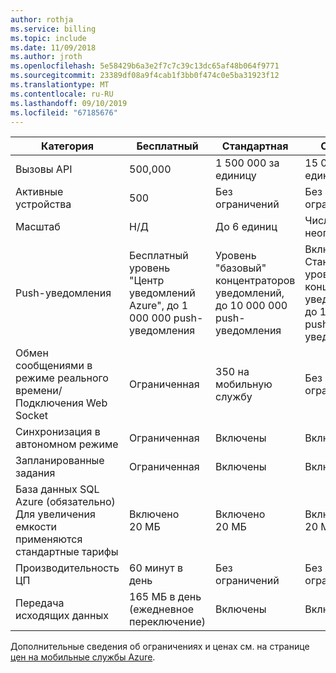 ```yaml
---
author: rothja
ms.service: billing
ms.topic: include
ms.date: 11/09/2018
ms.author: jroth
ms.openlocfilehash: 5e58429b6a3e2f7c7c39c13dc65af48b064f9771
ms.sourcegitcommit: 23389df08a9f4cab1f3bb0f474c0e5ba31923f12
ms.translationtype: MT
ms.contentlocale: ru-RU
ms.lasthandoff: 09/10/2019
ms.locfileid: "67185676"
---
```

| Категория | Бесплатный | Стандартная | Стандарт |
| --- | --- | --- | --- |
| Вызовы API |500,000 |1 500 000 за единицу |15 000 000 за единицу |
| Активные устройства |500 |Без ограничений |Без ограничений |
| Масштаб |Н/Д |До 6 единиц |Число единиц неограниченно |
| Push-уведомления |Бесплатный уровень "Центр уведомлений Azure", до 1 000 000 push-уведомления |Уровень "базовый" концентраторов уведомлений, до 10 000 000 push-уведомления |Включается Стандартный уровень концентраторов уведомлений: до 10 000 000 push-уведомления |
| Обмен сообщениями в режиме реального времени/<br/>Подключения Web Socket |Ограниченная |350 на мобильную службу |Без ограничений |
| Синхронизация в автономном режиме |Ограниченная |Включены |Включены |
| Запланированные задания |Ограниченная |Включены |Включены |
| База данных SQL Azure (обязательно) <br/>Для увеличения емкости применяются стандартные тарифы |Включено 20 МБ |Включено 20 МБ |Включено 20 МБ |
| Производительность ЦП |60 минут в день |Без ограничений |Без ограничений |
| Передача исходящих данных |165 МБ в день (ежедневное переключение) |Включены |Включены |

Дополнительные сведения об ограничениях и ценах см. на странице [цен на мобильные службы Azure](https://azure.microsoft.com/pricing/details/mobile-services/). 

